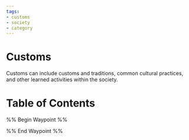 ```yaml
---
tags:
- customs
- society
- category
---
```

# Customs
Customs can include customs and traditions, common cultural practices, and other learned activities within the society.
# Table of Contents
%% Begin Waypoint %%


%% End Waypoint %%
